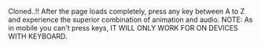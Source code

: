 Cloned..!!
After the page loads completely, press any key between A to Z and experience the superior combination of animation and audio.
NOTE: As in mobile you can't press keys, IT WILL ONLY WORK FOR ON DEVICES WITH KEYBOARD.
